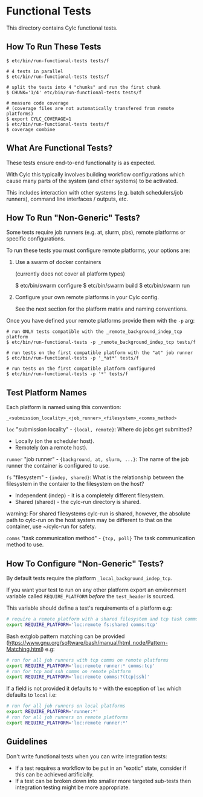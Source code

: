 # Functional Tests

This directory contains Cylc functional tests.

## How To Run These Tests

```console
$ etc/bin/run-functional-tests tests/f

# 4 tests in parallel
$ etc/bin/run-functional-tests tests/f

# split the tests into 4 "chunks" and run the first chunk
$ CHUNK='1/4' etc/bin/run-functional-tests tests/f

# measure code coverage
# (coverage files are not automatically transfered from remote platforms)
$ export CYLC_COVERAGE=1
$ etc/bin/run-functional-tests tests/f
$ coverage combine
```

## What Are Functional Tests?

These tests ensure end-to-end functionality is as expected.

With Cylc this typically involves building workflow configurations which
cause many parts of the system (and other systems) to be activated.

This includes interaction with other systems (e.g. batch schedulers/job runners),
command line interfaces / outputs, etc.

## How To Run "Non-Generic" Tests?

Some tests require job runners (e.g. at, slurm, pbs), remote platforms or
specific configurations.

To run these tests you must configure remote platforms, your options are:

1. Use a swarm of docker containers

   (currently does not cover all platform types)

   $ etc/bin/swarm configure
   $ etc/bin/swarm build
   $ etc/bin/swarm run

2. Configure your own remote platforms in your Cylc config.

   See the next section for the platform matrix and naming conventions.

Once you have defined your remote platforms provide them with the `-p` arg:

```console
# run ONLY tests compatible with the _remote_background_indep_tcp platform
$ etc/bin/run-functional-tests -p _remote_background_indep_tcp tests/f

# run tests on the first compatible platform with the "at" job runner
$ etc/bin/run-functional-tests -p '_*at*' tests/f

# run tests on the first compatible platform configured
$ etc/bin/run-functional-tests -p '*' tests/f
```

## Test Platform Names

Each platform is named using this convention:

    _<submission_locality>_<job_runner>_<filesystem>_<comms_method>

`loc` "submission locality" - `{local, remote}`:
  Where do jobs get submitted?

  * Locally (on the scheduler host).
  * Remotely (on a remote host).

`runner` "job runner" - `{background, at, slurm, ...}`:
  The name of the job runner the container is configured to use.

`fs` "filesystem" - `{indep, shared}`:
  What is the relationship between the filesystem in the contaier to
  the filesystem on the host?

  * Independent (indep) - it is a completely different filesystem.
  * Shared (shared) - the cylc-run directory is shared.

  warning: For shared filesystems cylc-run is shared, however, the
  absolute path to cylc-run on the host system may be different
  to that on the container, use ~/cylc-run for safety.

`comms` "task communication method" - `{tcp, poll}`
  The task communication method to use.

## How To Configure "Non-Generic" Tests?

By default tests require the platform `_local_background_indep_tcp`.

If you want your test to run on any other platform export an environment
variable called `REQUIRE_PLATFORM` *before* the `test_header` is sourced.

This variable should define a test's requirements of a platform e.g:

```bash
# require a remote platform with a shared filesystem and tcp task comms
export REQUIRE_PLATFORM='loc:remote fs:shared comms:tcp'
```

Bash extglob pattern matching can be provided
(https://www.gnu.org/software/bash/manual/html_node/Pattern-Matching.html)
e.g:

```bash
# run for all job runners with tcp comms on remote platforms
export REQUIRE_PLATFORM='loc:remote runner:* comms:tcp'
# run for tcp and ssh comms on remote platform
export REQUIRE_PLATFORM='loc:remote comms:?(tcp|ssh)'
```

If a field is not provided it defaults to `*` with the exception of
`loc` which defaults to `local` i.e:

```bash
# run for all job runners on local platforms
export REQUIRE_PLATFORM='runner:*'
# run for all job runners on remote platforms
export REQUIRE_PLATFORM='loc:remote runner:*'
```

## Guidelines

Don't write functional tests when you can write integration tests:

* If a test requires a workflow to be put in an "exotic" state, consider if
  this can be achieved artificially.
* If a test can be broken down into smaller more targeted sub-tests then
  integration testing might be more appropriate.

